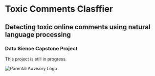 # Toxic Comments Clasffier
## Detecting toxic online comments using natural language processing 
### Data Sience Capstone Project 

This project is still in progress. 

![Parental Advisory Logo](https://media.npr.org/assets/img/2010/10/29/parental-advisory_custom-d61ea6192ebc478d3a7ff147dbbe3e884ebcb5ac-s800-c85.jpg)
